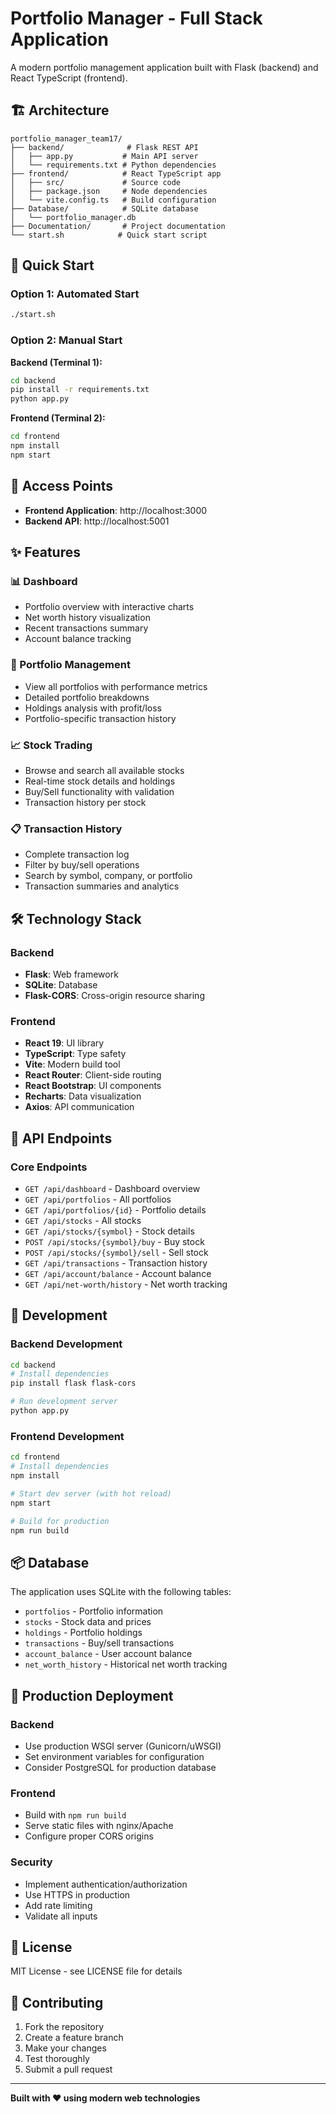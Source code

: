# Portfolio Manager - Full Stack Application

A modern portfolio management application built with Flask (backend) and React TypeScript (frontend).

## 🏗️ Architecture

```
portfolio_manager_team17/
├── backend/              # Flask REST API
│   ├── app.py           # Main API server
│   └── requirements.txt # Python dependencies
├── frontend/            # React TypeScript app
│   ├── src/             # Source code
│   ├── package.json     # Node dependencies
│   └── vite.config.ts   # Build configuration
├── Database/            # SQLite database
│   └── portfolio_manager.db
├── Documentation/       # Project documentation
└── start.sh            # Quick start script
```

## 🚀 Quick Start

### Option 1: Automated Start
```bash
./start.sh
```

### Option 2: Manual Start

**Backend (Terminal 1):**
```bash
cd backend
pip install -r requirements.txt
python app.py
```

**Frontend (Terminal 2):**
```bash
cd frontend
npm install
npm start
```

## 📱 Access Points

- **Frontend Application**: http://localhost:3000
- **Backend API**: http://localhost:5001

## ✨ Features

### 📊 Dashboard
- Portfolio overview with interactive charts
- Net worth history visualization  
- Recent transactions summary
- Account balance tracking

### 💼 Portfolio Management
- View all portfolios with performance metrics
- Detailed portfolio breakdowns
- Holdings analysis with profit/loss
- Portfolio-specific transaction history

### 📈 Stock Trading
- Browse and search all available stocks
- Real-time stock details and holdings
- Buy/Sell functionality with validation
- Transaction history per stock

### 📋 Transaction History
- Complete transaction log
- Filter by buy/sell operations
- Search by symbol, company, or portfolio
- Transaction summaries and analytics

## 🛠️ Technology Stack

### Backend
- **Flask**: Web framework
- **SQLite**: Database
- **Flask-CORS**: Cross-origin resource sharing

### Frontend  
- **React 19**: UI library
- **TypeScript**: Type safety
- **Vite**: Modern build tool
- **React Router**: Client-side routing
- **React Bootstrap**: UI components
- **Recharts**: Data visualization
- **Axios**: API communication

## 🔌 API Endpoints

### Core Endpoints
- `GET /api/dashboard` - Dashboard overview
- `GET /api/portfolios` - All portfolios
- `GET /api/portfolios/{id}` - Portfolio details
- `GET /api/stocks` - All stocks
- `GET /api/stocks/{symbol}` - Stock details
- `POST /api/stocks/{symbol}/buy` - Buy stock
- `POST /api/stocks/{symbol}/sell` - Sell stock
- `GET /api/transactions` - Transaction history
- `GET /api/account/balance` - Account balance
- `GET /api/net-worth/history` - Net worth tracking

## 🔧 Development

### Backend Development
```bash
cd backend
# Install dependencies
pip install flask flask-cors

# Run development server
python app.py
```

### Frontend Development
```bash
cd frontend
# Install dependencies
npm install

# Start dev server (with hot reload)
npm start

# Build for production
npm run build
```

## 📦 Database

The application uses SQLite with the following tables:
- `portfolios` - Portfolio information
- `stocks` - Stock data and prices
- `holdings` - Portfolio holdings
- `transactions` - Buy/sell transactions
- `account_balance` - User account balance
- `net_worth_history` - Historical net worth tracking

## 🚢 Production Deployment

### Backend
- Use production WSGI server (Gunicorn/uWSGI)
- Set environment variables for configuration
- Consider PostgreSQL for production database

### Frontend
- Build with `npm run build`
- Serve static files with nginx/Apache
- Configure proper CORS origins

### Security
- Implement authentication/authorization
- Use HTTPS in production
- Add rate limiting
- Validate all inputs

## 📄 License

MIT License - see LICENSE file for details

## 🤝 Contributing

1. Fork the repository
2. Create a feature branch
3. Make your changes
4. Test thoroughly
5. Submit a pull request

---

**Built with ❤️ using modern web technologies**
